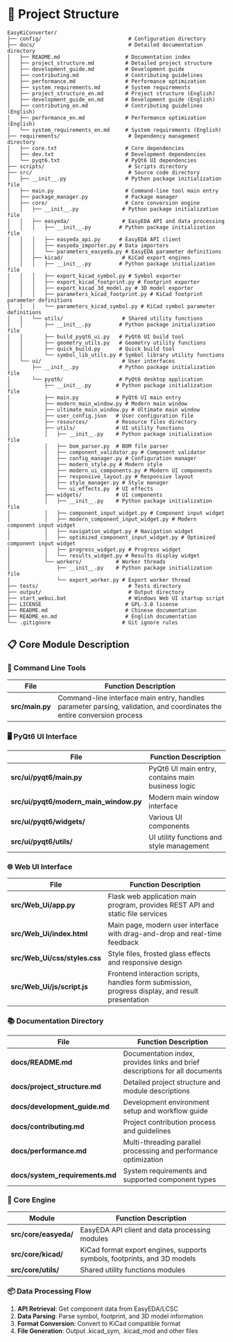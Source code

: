 # 📁 Project Structure

```
EasyKiConverter/
├── config/                            # Configuration directory
├── docs/                              # Detailed documentation directory
│   ├── README.md                     # Documentation index
│   ├── project_structure.md          # Detailed project structure
│   ├── development_guide.md          # Development guide
│   ├── contributing.md               # Contributing guidelines
│   ├── performance.md                # Performance optimization
│   ├── system_requirements.md        # System requirements
│   ├── project_structure_en.md       # Project structure (English)
│   ├── development_guide_en.md       # Development guide (English)
│   ├── contributing_en.md            # Contributing guidelines (English)
│   ├── performance_en.md             # Performance optimization (English)
│   └── system_requirements_en.md     # System requirements (English)
├── requirements/                      # Dependency management directory
│   ├── core.txt                      # Core dependencies
│   ├── dev.txt                       # Development dependencies
│   └── pyqt6.txt                     # PyQt6 UI dependencies
├── scripts/                           # Scripts directory
├── src/                               # Source code directory
│   ├── __init__.py                   # Python package initialization file
│   ├── main.py                       # Command-line tool main entry
│   ├── package_manager.py            # Package manager
│   ├── core/                         # Core conversion engine
│   │   ├── __init__.py              # Python package initialization file
│   │   ├── easyeda/                 # EasyEDA API and data processing
│   │   │   ├── __init__.py         # Python package initialization file
│   │   │   ├── easyeda_api.py      # EasyEDA API client
│   │   │   ├── easyeda_importer.py # Data importers
│   │   │   └── parameters_easyeda.py # EasyEDA parameter definitions
│   │   ├── kicad/                   # KiCad export engines
│   │   │   ├── __init__.py         # Python package initialization file
│   │   │   ├── export_kicad_symbol.py # Symbol exporter
│   │   │   ├── export_kicad_footprint.py # Footprint exporter
│   │   │   ├── export_kicad_3d_model.py # 3D model exporter
│   │   │   ├── parameters_kicad_footprint.py # KiCad footprint parameter definitions
│   │   │   └── parameters_kicad_symbol.py # KiCad symbol parameter definitions
│   │   └── utils/                   # Shared utility functions
│   │       ├── __init__.py         # Python package initialization file
│   │       ├── build_pyqt6_ui.py   # PyQt6 UI build tool
│   │       ├── geometry_utils.py   # Geometry utility functions
│   │       ├── quick_build.py      # Quick build tool
│   │       └── symbol_lib_utils.py # Symbol library utility functions
│   └── ui/                          # User interfaces
│       ├── __init__.py             # Python package initialization file
│       └── pyqt6/                  # PyQt6 desktop application
│           ├── __init__.py        # Python package initialization file
│           ├── main.py            # PyQt6 UI main entry
│           ├── modern_main_window.py # Modern main window
│           ├── ultimate_main_window.py # Ultimate main window
│           ├── user_config.json   # User configuration file
│           ├── resources/         # Resource files directory
│           ├── utils/             # UI utility functions
│           │   ├── __init__.py    # Python package initialization file
│           │   ├── bom_parser.py  # BOM file parser
│           │   ├── component_validator.py # Component validator
│           │   ├── config_manager.py # Configuration manager
│           │   ├── modern_style.py # Modern style
│           │   ├── modern_ui_components.py # Modern UI components
│           │   ├── responsive_layout.py # Responsive layout
│           │   ├── style_manager.py # Style manager
│           │   └── ui_effects.py  # UI effects
│           ├── widgets/           # UI components
│           │   ├── __init__.py    # Python package initialization file
│           │   ├── component_input_widget.py # Component input widget
│           │   ├── modern_component_input_widget.py # Modern component input widget
│           │   ├── navigation_widget.py # Navigation widget
│           │   ├── optimized_component_input_widget.py # Optimized component input widget
│           │   ├── progress_widget.py # Progress widget
│           │   └── results_widget.py # Results display widget
│           └── workers/           # Worker threads
│               ├── __init__.py    # Python package initialization file
│               └── export_worker.py # Export worker thread
├── tests/                             # Tests directory
├── output/                            # Output directory
├── start_webui.bat                    # Windows Web UI startup script
├── LICENSE                           # GPL-3.0 license
├── README.md                         # Chinese documentation
├── README_en.md                      # English documentation
└── .gitignore                       # Git ignore rules
```

## 📋 Core Module Description

### 🎯 Command Line Tools
| File | Function Description |
|------|----------------------|
| **src/main.py** | Command-line interface main entry, handles parameter parsing, validation, and coordinates the entire conversion process |

### 🖥️ PyQt6 UI Interface
| File | Function Description |
|------|----------------------|
| **src/ui/pyqt6/main.py** | PyQt6 UI main entry, contains main business logic |
| **src/ui/pyqt6/modern_main_window.py** | Modern main window interface |
| **src/ui/pyqt6/widgets/** | Various UI components |
| **src/ui/pyqt6/utils/** | UI utility functions and style management |

### 🌐 Web UI Interface
| File | Function Description |
|------|----------------------|
| **src/Web_Ui/app.py** | Flask web application main program, provides REST API and static file services |
| **src/Web_Ui/index.html** | Main page, modern user interface with drag-and-drop and real-time feedback |
| **src/Web_Ui/css/styles.css** | Style files, frosted glass effects and responsive design |
| **src/Web_Ui/js/script.js** | Frontend interaction scripts, handles form submission, progress display, and result presentation |

### 📚 Documentation Directory
| File | Function Description |
|------|----------------------|
| **docs/README.md** | Documentation index, provides links and brief descriptions for all documents |
| **docs/project_structure.md** | Detailed project structure and module descriptions |
| **docs/development_guide.md** | Development environment setup and workflow guide |
| **docs/contributing.md** | Project contribution process and guidelines |
| **docs/performance.md** | Multi-threading parallel processing and performance optimization |
| **docs/system_requirements.md** | System requirements and supported component types |

### 🔧 Core Engine
| Module | Function Description |
|--------|----------------------|
| **src/core/easyeda/** | EasyEDA API client and data processing modules |
| **src/core/kicad/** | KiCad format export engines, supports symbols, footprints, and 3D models |
| **src/core/utils/** | Shared utility functions modules |

### 📦 Data Processing Flow
1. **API Retrieval**: Get component data from EasyEDA/LCSC
2. **Data Parsing**: Parse symbol, footprint, and 3D model information
3. **Format Conversion**: Convert to KiCad compatible format
4. **File Generation**: Output .kicad_sym, .kicad_mod and other files